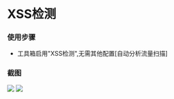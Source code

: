 # XSS检测

### 使用步骤
- 工具箱启用"XSS检测",无需其他配置[自动分析流量扫描]


### 截图

![](/passivescan/xss/xss.png)
![](/passivescan/xss/xss_detail.png)